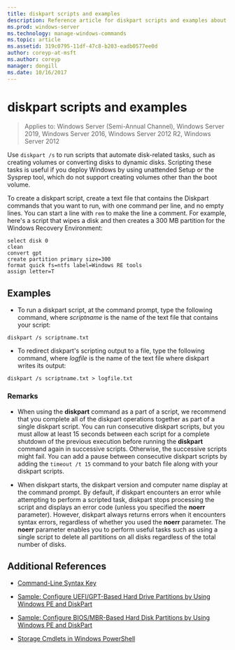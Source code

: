 ```yaml
---
title: diskpart scripts and examples
description: Reference article for diskpart scripts and examples about how to automate disk-related tasks, such as creating volumes or converting disks to dynamic disks.
ms.prod: windows-server
ms.technology: manage-windows-commands
ms.topic: article
ms.assetid: 319c0795-11df-47c8-b203-eadb0577ee0d
author: coreyp-at-msft
ms.author: coreyp
manager: dongill
ms.date: 10/16/2017
---
```


# diskpart scripts and examples

> Applies to: Windows Server (Semi-Annual Channel), Windows Server 2019, Windows Server 2016, Windows Server 2012 R2, Windows Server 2012

Use `diskpart /s` to run scripts that automate disk-related tasks, such as creating volumes or converting disks to dynamic disks. Scripting these tasks is useful if you deploy Windows by using unattended Setup or the Sysprep tool, which do not support creating volumes other than the boot volume.

To create a diskpart script, create a text file that contains the Diskpart commands that you want to run, with one command per line, and no empty lines. You can start a line with `rem` to make the line a comment. For example, here's a script that wipes a disk and then creates a 300 MB partition for the Windows Recovery Environment:

```
select disk 0
clean
convert gpt
create partition primary size=300
format quick fs=ntfs label=Windows RE tools
assign letter=T
```

## Examples

- To run a diskpart script, at the command prompt, type the following command, where *scriptname* is the name of the text file that contains your script:

```
diskpart /s scriptname.txt
```

- To redirect diskpart's scripting output to a file, type the following command, where *logfile* is the name of the text file where diskpart writes its output:

```
diskpart /s scriptname.txt > logfile.txt
```

### Remarks

- When using the **diskpart** command as a part of a script, we recommend that you complete all of the diskpart operations together as part of a single diskpart script. You can run consecutive diskpart scripts, but you must allow at least 15 seconds between each script for a complete shutdown of the previous execution before running the **diskpart** command again in successive scripts. Otherwise, the successive scripts might fail. You can add a pause between consecutive diskpart scripts by adding the `timeout /t 15` command to your batch file along with your diskpart scripts.

- When diskpart starts, the diskpart version and computer name display at the command prompt. By default, if diskpart encounters an error while attempting to perform a scripted task, diskpart stops processing the script and displays an error code (unless you specified the **noerr** parameter). However, diskpart always returns errors when it encounters syntax errors, regardless of whether you used the **noerr** parameter. The **noerr** parameter enables you to perform useful tasks such as using a single script to delete all partitions on all disks regardless of the total number of disks.

## Additional References

- [Command-Line Syntax Key](command-line-syntax-key.md)

- [Sample: Configure UEFI/GPT-Based Hard Drive Partitions by Using Windows PE and DiskPart](/previous-versions/windows/it-pro/windows-8.1-and-8/hh825686(v=win.10))

- [Sample: Configure BIOS/MBR-Based Hard Disk Partitions by Using Windows PE and DiskPart](/previous-versions/windows/it-pro/windows-8.1-and-8/hh825677(v=win.10))

- [Storage Cmdlets in Windows PowerShell](/powershell/module/storage/?view=win10-ps)

